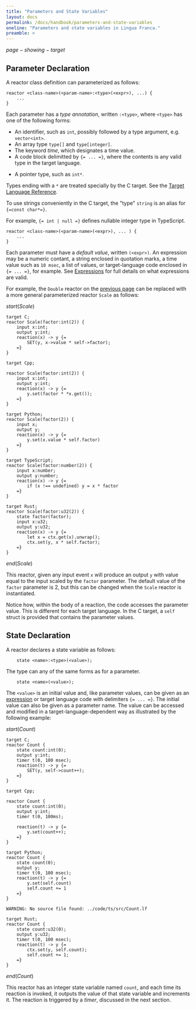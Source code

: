```yaml
---
title: "Parameters and State Variables"
layout: docs
permalink: /docs/handbook/parameters-and-state-variables
oneline: "Parameters and state variables in Lingua Franca."
preamble: >
---
```


$page-showing-target$

## Parameter Declaration

A reactor class definition can parameterized as follows:

<div class="lf-c lf-cpp lf-ts lf-rs">

```lf
reactor <class-name>(<param-name>:<type>(<expr>), ...) {
    ...
}
```

Each parameter has a _type annotation_, written `:<type>`, where `<type>` has one of the following forms:

- An identifier, such as `int`<span class="lf-cpp">, possibly followed by a type argument, e.g. `vector<int>`</span>.
- An array type `type[]`<span class="lf-c lf-cpp lf-rs"> and `type[integer]`</span>.
- The keyword $time$, which designates a time value.
- A code block delimitted by `{= ... =}`, where the contents is any valid type in the target language.

</div>

<div class="lf-c lf-cpp">

- A pointer type, such as `int*`.

</div>

<div class="lf-c">

Types ending with a `*` are treated specially by the C target. See the [Target Language Reference](/docs/handbook/target-language-reference).

To use strings conveniently in the C target, the "type" `string` is an alias for `{=const char*=}`.

</div>

<div class="lf-ts">

For example, `{= int | null =}` defines nullable integer type in TypeScript.

</div>

<div class="lf-py">

```lf
reactor <class-name>(<param-name>(<expr>), ... ) {
    ...
}
```

</div>

Each parameter must have a _default value_, written `(<expr>)`. An expression may be a numeric contant, a string enclosed in quotation marks, a time value such as `10 msec`, a list of values, or target-language code enclosed in `{= ... =}`, for example. See [Expressions](/docs/handbook/expressions) for full details on what expressions are valid.

For example, the `Double` reactor on the [previous page](/docs/handbook/inputs-and-outputs) can be replaced with a more general parameterized reactor `Scale` as follows:

$start(Scale)$

```lf-c
target C;
reactor Scale(factor:int(2)) {
    input x:int;
    output y:int;
    reaction(x) -> y {=
        SET(y, x->value * self->factor);
    =}
}
```

```lf-cpp
target Cpp;

reactor Scale(factor:int(2)) {
    input x:int;
    output y:int;
    reaction(x) -> y {=
        y.set(factor * *x.get());
    =}
}

```

```lf-py
target Python;
reactor Scale(factor(2)) {
    input x;
    output y;
    reaction(x) -> y {=
        y.set(x.value * self.factor)
    =}
}
```

```lf-ts
target TypeScript;
reactor Scale(factor:number(2)) {
    input x:number;
    output y:number;
    reaction(x) -> y {=
        if (x !== undefined) y = x * factor
    =}
}

```

```lf-rs
target Rust;
reactor Scale(factor:u32(2)) {
    state factor(factor);
    input x:u32;
    output y:u32;
    reaction(x) -> y {=
        let x = ctx.get(x).unwrap();
        ctx.set(y, x * self.factor);
    =}
}
```

$end(Scale)$

This reactor, given any input event `x` will produce an output `y` with value equal to the input scaled by the `factor` parameter. The default value of the `factor` parameter is 2, but this can be changed when the `Scale` reactor is instantiated.

Notice how, within the body of a reaction, the code accesses the parameter value. This is different for each target language. <span class="lf-c">In the C target, a `self` struct is provided that contains the parameter values.</span>

## State Declaration

A reactor declares a state variable as follows:

<div class="lf-c lf-cpp lf-ts lf-rs">

```lf
    state <name>:<type>(<value>);
```

The type can any of the same forms as for a parameter.

</div>

<div class="lf-py">

```lf
    state <name>(<value>);
```

</div>

The `<value>` is an initial value and, like parameter values, can be given as an [expression](/docs/handbook/expressions) or target language code with delimiters `{= ... =}`. The initial value can also be given as a parameter name. The value can be accessed and modified in a target-language-dependent way as illustrated by the following example:

$start(Count)$

```lf-c
target C;
reactor Count {
    state count:int(0);
    output y:int;
    timer t(0, 100 msec);
    reaction(t) -> y {=
        SET(y, self->count++);
    =}
}

```

```lf-cpp
target Cpp;

reactor Count {
    state count:int(0);
    output y:int;
    timer t(0, 100ms);

    reaction(t) -> y {=
        y.set(count++);
    =}
}

```

```lf-py
target Python;
reactor Count {
    state count(0);
    output y;
    timer t(0, 100 msec);
    reaction(t) -> y {=
        y.set(self.count)
        self.count += 1
    =}
}

```

```lf-ts
WARNING: No source file found: ../code/ts/src/Count.lf
```

```lf-rs
target Rust;
reactor Count {
    state count:u32(0);
    output y:u32;
    timer t(0, 100 msec);
    reaction(t) -> y {=
        ctx.set(y, self.count);
        self.count += 1;
    =}
}

```

$end(Count)$

This reactor has an integer state variable named `count`, and each time its reaction is invoked, it outputs the value of that state variable and increments it. The reaction is triggered by a $timer$, discussed in the next section.
